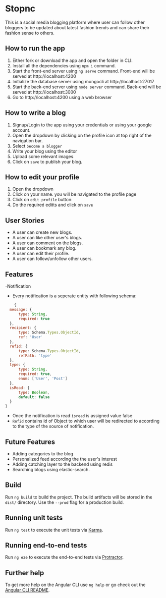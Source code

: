 # Stopnc

This is a social media blogging platform where user can follow other bloggers to be updated about latest fashion trends and can share their fashion sense to others.

## How to run the app

1. Either fork or download the app and open the folder in CLI.
2. Install all the dependencies using `npm i` command.
3. Start the front-end server using `ng serve` command. Front-end will be served at http://localhost:4200
4. Initialize the database server using mongocli at  http://localhost:27017
5. Start the back-end server using `node server` command. Back-end will be served at http://localhost:3000
6. Go to http://localhost:4200 using a web browser

## How to write a blog

1. Signup/Login to the app using your credentials or using your google account.
2. Open the dropdown by clicking on the profile icon at top right of the navigation bar.
3. Select `become a blogger`
4. Write your blog using the editor
5. Upload some relevant images
6. Click on `save` to publish your blog.

## How to edit your profile
1. Open the dropdown 
2. Click on your name. you will be navigated to the profile page
3. Click on `edit profile` button
4. Do the required editts and click on `save`

## User Stories
- A user can create new blogs.
- A user can like other user's blogs.
- A user can comment on the blogs.
- A user can bookmark any blog.
- A user can edit their profile.
- A user can follow/unfollow other users.

## Features
-Notification
  - Every notification is a seperate entity with following schema:
  ```javascript
      {
    message: {
        type: String,
        required: true
    },
    recipient: {
        type: Schema.Types.ObjectId,
        ref: 'User'
    },
    refId: {
        type: Schema.Types.ObjectId,
        refPath: 'type'
    },
    type: {
        type: String,
        required: true,
        enum: ['User', 'Post']
    },
    isRead: {
        type: Boolean,
        default: false
    }
}
```
  - Once the notification is read `isread` is assigned value false
  - `Refid` contains id of Object to which user will be redirected to according to the type of the source of notification.
  
  
## Future Features
- Adding categories to the blog
- Personalized feed according the the user's interest
- Adding catching layer to the backend using redis
- Searching blogs using elastic-search.


## Build

Run `ng build` to build the project. The build artifacts will be stored in the `dist/` directory. Use the `--prod` flag for a production build.

## Running unit tests

Run `ng test` to execute the unit tests via [Karma](https://karma-runner.github.io).

## Running end-to-end tests

Run `ng e2e` to execute the end-to-end tests via [Protractor](http://www.protractortest.org/).

## Further help

To get more help on the Angular CLI use `ng help` or go check out the [Angular CLI README](https://github.com/angular/angular-cli/blob/master/README.md).
